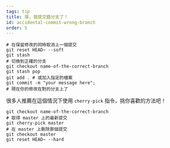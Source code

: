 ```yaml
---
tags: tip
title: 厚，我提交錯分支了！
id: accidental-commit-wrong-branch
order: 5
---
```


```git
# 在保留修改的同時取消上一個提交
git reset HEAD~ --soft
git stash
# 切換到正確的分支
git checkout name-of-the-correct-branch
git stash pop
git add . # 或加入指定的檔案
git commit -m "your message here";
# 現在你的修改在對的分支上了
```

很多人推薦在這個情況下使用 `cherry-pick` 指令，挑你喜歡的方法吧！

```git
git checkout name-of-the-correct-branch
# 取得 master 上的最新提交
git cherry-pick master
# 在 master 上刪除那個提交
git checkout master
git reset HEAD~ --hard
```